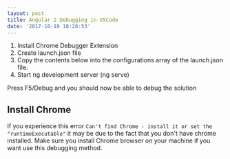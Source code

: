 ```yaml
---
layout: post
title: Angular 2 Debugging in VSCode
date: '2017-10-19 18:28:53'
---
```


1. Install Chrome Debugger Extension
2. Create launch.json file
3. Copy the contents below into the configurations array of the launch.json file.
4. Start ng development server (ng serve)

<script src="https://gist.github.com/jldeveloper27/f5c3f4e29b7dda76ec297254701a8b9c.js"></script>

Press F5/Debug and you should now be able to debug the solution

## Install Chrome
If you experience this error `Can't find Chrome - install it or set the "runtimeExecutable"` it may be due to the fact that you don't have chrome installed.  Make sure you install Chrome browser on your machine if you want use this debugging method.
